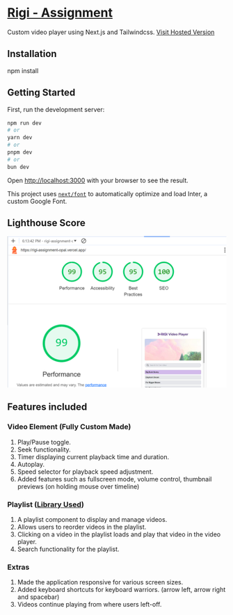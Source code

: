 # [Rigi - Assignment](https://rigi-assignment-opal.vercel.app/)

Custom video player using Next.js and Tailwindcss.
[Visit Hosted Version][vercel]

[vercel]: https://rigi-assignment-opal.vercel.app/ "Vercel"

## Installation

npm install

## Getting Started

First, run the development server:

```bash
npm run dev
# or
yarn dev
# or
pnpm dev
# or
bun dev
```

Open [http://localhost:3000](http://localhost:3000) with your browser to see the result.

This project uses [`next/font`](https://nextjs.org/docs/basic-features/font-optimization) to automatically optimize and load Inter, a custom Google Font.

## Lighthouse Score

![Screenshot 1](/public/assets/screenshots/lighthouseScore.png)

## Features included

### Video Element (Fully Custom Made)

1. Play/Pause toggle.
2. Seek functionality.
3. Timer displaying current playback time and duration.
4. Autoplay.
5. Speed selector for playback speed adjustment.
6. Added features such as fullscreen mode, volume control, thumbnail previews (on holding mouse over timeline)

### Playlist ([Library Used](https://www.npmjs.com/package/react-beautiful-dnd))

1.  A playlist component to display and manage videos.
2.  Allows users to reorder videos in the playlist.
3.  Clicking on a video in the playlist loads and play that video in the video player.
4.  Search functionality for the playlist.

### Extras

1. Made the application responsive for various screen sizes.
2. Added keyboard shortcuts for keyboard warriors. (arrow left, arrow right and spacebar)
3. Videos continue playing from where users left-off.
